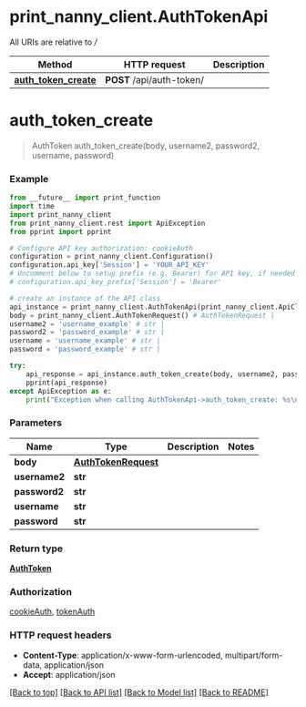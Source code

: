 # print_nanny_client.AuthTokenApi

All URIs are relative to */*

Method | HTTP request | Description
------------- | ------------- | -------------
[**auth_token_create**](AuthTokenApi.md#auth_token_create) | **POST** /api/auth-token/ | 

# **auth_token_create**
> AuthToken auth_token_create(body, username2, password2, username, password)



### Example
```python
from __future__ import print_function
import time
import print_nanny_client
from print_nanny_client.rest import ApiException
from pprint import pprint

# Configure API key authorization: cookieAuth
configuration = print_nanny_client.Configuration()
configuration.api_key['Session'] = 'YOUR_API_KEY'
# Uncomment below to setup prefix (e.g. Bearer) for API key, if needed
# configuration.api_key_prefix['Session'] = 'Bearer'

# create an instance of the API class
api_instance = print_nanny_client.AuthTokenApi(print_nanny_client.ApiClient(configuration))
body = print_nanny_client.AuthTokenRequest() # AuthTokenRequest | 
username2 = 'username_example' # str | 
password2 = 'password_example' # str | 
username = 'username_example' # str | 
password = 'password_example' # str | 

try:
    api_response = api_instance.auth_token_create(body, username2, password2, username, password)
    pprint(api_response)
except ApiException as e:
    print("Exception when calling AuthTokenApi->auth_token_create: %s\n" % e)
```

### Parameters

Name | Type | Description  | Notes
------------- | ------------- | ------------- | -------------
 **body** | [**AuthTokenRequest**](AuthTokenRequest.md)|  | 
 **username2** | **str**|  | 
 **password2** | **str**|  | 
 **username** | **str**|  | 
 **password** | **str**|  | 

### Return type

[**AuthToken**](AuthToken.md)

### Authorization

[cookieAuth](../README.md#cookieAuth), [tokenAuth](../README.md#tokenAuth)

### HTTP request headers

 - **Content-Type**: application/x-www-form-urlencoded, multipart/form-data, application/json
 - **Accept**: application/json

[[Back to top]](#) [[Back to API list]](../README.md#documentation-for-api-endpoints) [[Back to Model list]](../README.md#documentation-for-models) [[Back to README]](../README.md)

